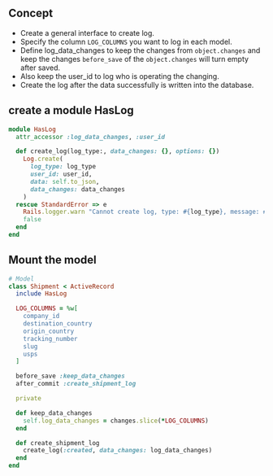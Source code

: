 ## Concept
- Create a general interface to create log.
- Specify the column `LOG_COLUMNS` you want to log in each model.
- Define log_data_changes to keep the changes from `object.changes` and keep the changes `before_save` of the `object.changes` will turn empty after saved.
- Also keep the user_id to log who is operating the changing.
- Create the log after the data successfully is written into the database.
## create a module HasLog
```ruby
module HasLog
  attr_accessor :log_data_changes, :user_id

  def create_log(log_type:, data_changes: {}, options: {})
    Log.create(
      log_type: log_type
      user_id: user_id,
      data: self.to_json,
      data_changes: data_changes
    )
  rescue StandardError => e
    Rails.logger.warn "Cannot create log, type: #{log_type}, message: #{e.message}"
    false
  end
end
```
## Mount the model
```ruby
# Model
class Shipment < ActiveRecord
  include HasLog

  LOG_COLUMNS = %w[
    company_id
    destination_country
    origin_country
    tracking_number
    slug
    usps
  ]

  before_save :keep_data_changes
  after_commit :create_shipment_log

  private

  def keep_data_changes
    self.log_data_changes = changes.slice(*LOG_COLUMNS)
  end

  def create_shipment_log
    create_log(:created, data_changes: log_data_changes)
  end
end
```
    